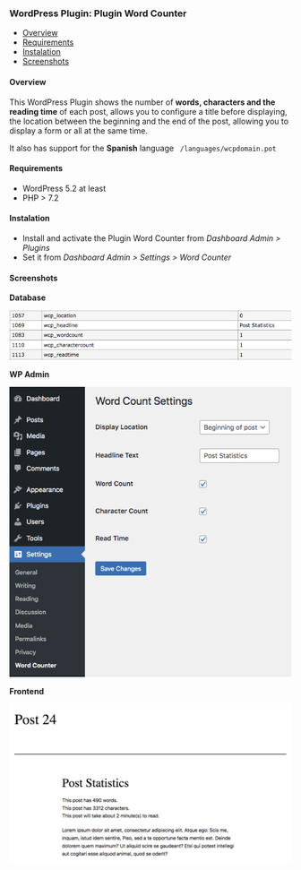 ### WordPress Plugin: Plugin Word Counter


- [Overview][#Overview]
- [Requirements][#Requirements]
- [Instalation][#Instalation]
- [Screenshots][#Screenshots]

#### Overview

This WordPress Plugin shows the number of **words, characters and the reading time** of each post, allows you to configure a title before displaying, the location between the beginning and the end of the post, allowing you to display a form or all at the same time.

It also has support for the **Spanish** language  ` /languages/wcpdomain.pot`

#### Requirements

- WordPress 5.2 at least
- PHP > 7.2

#### Instalation

-  Install and activate the Plugin Word Counter from *Dashboard Admin > Plugins*
- Set it from *Dashboard Admin > Settings > Word Counter*


[#Overview]: #Overview
[#Requirements]: #Requirements "Requirements"
[#Instalation]: #Instalation "Instalation"
[#Screenshots]: #Screenshots "Screenshots"

#### Screenshots

**Database**

![](https://raw.githubusercontent.com/gydoar/Plugin-Word-Counter/main/screenshot/image3.png)

**WP Admin**

![](https://raw.githubusercontent.com/gydoar/Plugin-Word-Counter/main/screenshot/image2.png)

**Frontend**

![](https://raw.githubusercontent.com/gydoar/Plugin-Word-Counter/main/screenshot/image1.png)